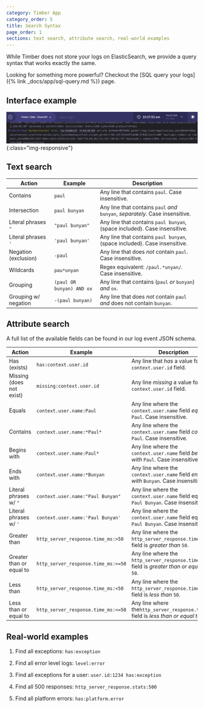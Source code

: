 ```yaml
---
category: Timber App
category_order: 5
title: Search Syntax
page_order: 1
sections: text search, attribute search, real-world examples
---
```


While Timber does not store your logs on ElasticSearch, we provide a query syntax that works
exactly the same.

Looking for something more powerful? Checkout the [SQL query your logs]({% link _docs/app/sql-query.md %}) page.

## Interface example

![Seek to time](/assets/img/docs/app/query-example.gif){:class="img-responsive"}



## Text search

| Action                 | Example                      | Description
|------------------------|------------------------------|-------------------------------------------------------------------
| Contains               | `paul`                       | Any line that contains `paul`. Case insensitive.
| Intersection           | `paul bunyan`                | Any line that contains `paul` _and_ `bunyan`, _separately_. Case insensitive.
| Literal phrases `"`    | `"paul bunyan"      `        | Any line that contains `paul bunyan`, (space included). Case insensitive.
| Literal phrases `'`    | `'paul bunyan'      `        | Any line that contains `paul bunyan`, (space included). Case insensitive.
| Negation (exclusion)   | `-paul`                      | Any line that does _not_ contain `paul`. Case insensitive.
| Wildcards              | `pau*unyan`                  | Regex equivalent: `/paul.*unyan/`. Case insensitive.
| Grouping               | `(paul OR bunyan) AND ox`    | Any line that contains (`paul` _or_ `bunyan`) _and_ `ox`.
| Grouping w/ negation   | `-(paul bunyan)`             | Any line that does _not_ contain `paul` _and_ does not contain `bunyan`.

## Attribute search

A full list of the available fields can be found in our log event JSON schema.

| Action                   | Example                             | Description
|--------------------------|-------------------------------------|-------------------------------------------------------------------
| Has (exists)             | `has:context.user.id`               | Any line that _has_ a value for `context.user.id` field.
| Missing (does not exist) | `missing:context.user.id`           | Any line _missing_ a value for `context.user.id` field.
| Equals                   | `context.user.name:Paul`            | Any line where the `context.user.name` field _equals_ `Paul`. Case insensitive.
| Contains                 | `context.user.name:*Paul*`          | Any line where the `context.user.name` field _contains_ `Paul`. Case insensitive.
| Begins with              | `context.user.name:Paul*`           | Any line where the `context.user.name` field _begins with_ `Paul`. Case insensitive.
| Ends with                | `context.user.name:*Bunyan`         | Any line where the `context.user.name` field _ends with_ `Bunyan`. Case insensitive.
| Literal phrases w/ `"`   | `context.user.name:"Paul Bunyan"`   | Any line where the `context.user.name` field equals `Paul Bunyan`. Case insensitive.
| Literal phrases w/ `'`   | `context.user.name:'Paul Bunyan'`   | Any line where the `context.user.name` field equals `Paul Bunyan`. Case insensitive.
| Greater than             | `http_server_response.time_ms:>50`  | Any line where the `http_server_response.time_ms` field is _greater than_ `50`.
| Greater than or equal to | `http_server_response.time_ms:>=50` | Any line where the `http_server_response.time_ms` field is _greater than or equal to_ `50`.
| Less than                | `http_server_response.time_ms:<50`  | Any line where the `http_server_response.time_ms` field is _less than_ `50`.
| Less than or equal to    | `http_server_response.time_ms:<=50` | Any line where the`http_server_response.time_ms` field is _less than or equal to_ `50`.


## Real-world examples

1. Find all exceptions: `has:exception`

2. Find all error level logs: `level:error`

3. Find all exceptions for a user: `user.id:1234 has:exception`

4. Find all 500 responses: `http_server_response.stats:500`

5. Find all platform errors: `has:platform.error`